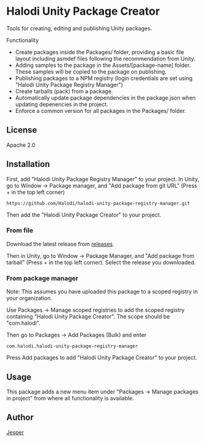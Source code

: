 # Halodi Unity Package Creator

Tools for creating, editing and publishing Unity packages.

Functionality 

- Create packages inside the Packages/ folder, providing a basic file layout including asmdef files following the recommendation from Unity.
- Adding samples to the package in the Assets/[package-name] folder. These samples will be copied to the package on publishing.
- Publishing packages to a NPM registry (login credentials are set using "Halodi Unity Package Registry Manager")
- Create tarballs (pack) from a package.
- Automatically update package dependencies in the package.json when updating depenencies in the project.
- Enforce a common version for all packages in the Packages/ folder.

## License

Apache 2.0

## Installation

First, add "Halodi Unity Package Registry Manager" to your project. In Unity, go to Window -> Package manager, and "Add package from git URL" (Press + in the top left corner)

```
https://github.com/Halodi/halodi-unity-package-registry-manager.git
```

Then add the "Halodi Unity Package Creator" to your project.

### From file

Download the latest release from [releases](https://github.com/Halodi/halodi-unity-package-creator/releases). 

Then in Unity, go to Window -> Package Manager, and "Add package from tarball" (Press + in the top left corner). Select the release you downloaded.

### From package manager

Note: This assumes you have uploaded this package to a scoped registry in your organization.

Use Packages -> Manage scoped registries to add the scoped registry containing "Halodi Unity Package Creator". The scope should be "com.halodi".

Then go to Packages -> Add Packages (Bulk) and enter

```
com.halodi.halodi-unity-package-registry-manager
```

Press Add packages to add "Halodi Unity Package Creator" to your project.

## Usage

This package adds a new menu item under "Packages -> Manage packages in project" from where all functionality is available.


## Author

[Jesper](mailto:jesper@halodi.com)
